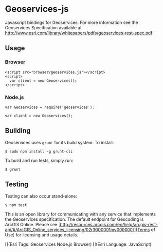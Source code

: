 # Geoservices-js

Javascript bindings for Geoservices.  For more information see the Geoservices Specification available at http://www.esri.com/library/whitepapers/pdfs/geoservices-rest-spec.pdf

## Usage

### Browser

    <script src="browser/geoservices.js"></script>
    <script>
      var client = new Geoservices();
    </script>

### Node.js

    var Geoservices = require('geoservices');
    
    var client = new Geoservices();


## Building

Geoservices uses `grunt` for its build system.  To install:

    $ sudo npm install -g grunt-cli

To build and run tests, simply run:

    $ grunt

## Testing

Testing can also occur stand-alone:

    $ npm test

This is an open library for communicating with any service that implements the Geoservices specification.  The default endpoint for Geocoding is ArcGIS Online.  Please see [http://resources.arcgis.com/en/help/arcgis-rest-api/#/ArcGIS_Online_services_licensing/02r3000001mv000000/](Terms of Use) for licensing and usage details.


[](Esri Tags: Geoservices Node.js Browser)
[](Esri Language: JavaScript)
